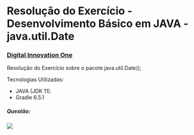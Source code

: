 # Resolução do Exercício - Desenvolvimento Básico em JAVA - java.util.Date
### [Digital Innovation One](https://digitalinnovation.one/sign-in "Digital Innovation One")

Resolução do Exercício sobre o pacote java.util.Date();

Tecnologias Utilizadas:

- JAVA (JDK 11).
- Gradle 6.5.1

##### Questão:

![](https://i.imgur.com/0ng7ZXR.png)

